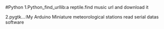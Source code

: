 ﻿#Python
1.Python_find_urllib:a reptile.find music url and download it

2.pygtk...:My Arduino Miniature meteorological stations read serial datas software
